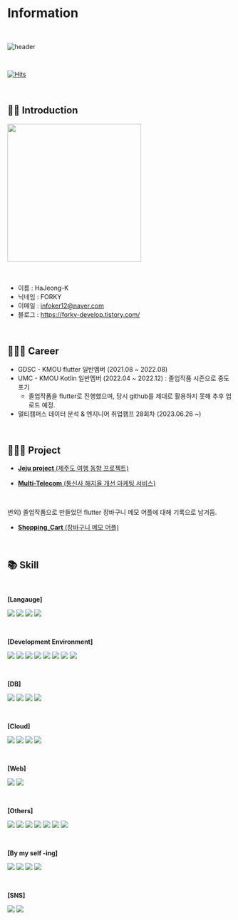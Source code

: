 # Information
<br>

![header](https://capsule-render.vercel.app/api?type=waving&height=280&color=gradient&text=Hello,%20HaJeong-K&descAlign=71&descAlignY=60&fontAlignY=43&reversal=true&animation=twinkling&descSize=7)

<br>

[![Hits](https://hits.seeyoufarm.com/api/count/incr/badge.svg?url=https%3A%2F%2Fgithub.com%2FHaJeong-K&count_bg=%23FD5CBC&title_bg=%235CC9F9&icon=&icon_color=%23E7E7E7&title=hits&edge_flat=false)](https://hits.seeyoufarm.com)

<br>

## 👋🏻 Introduction
<img src="https://github.com/HaJeong-K/multi_cam_total/assets/91309266/bc122e91-b7da-452a-b7fa-bf249497d743.png" width="300" height="310"/>

<br>
<br>
<br>

- 이름 : HaJeong-K 
- 닉네임 : FORKY
- 이메일 : infoker12@naver.com
- 블로그 : https://forky-develop.tistory.com/

<br>

## 👩🏻‍💼 Career
- GDSC - KMOU flutter 일반멤버 (2021.08 ~ 2022.08)
- UMC - KMOU Kotlin 일반멤버 (2022.04 ~ 2022.12) : 졸업작품 시즌으로 중도포기
  + 졸업작품을 flutter로 진행했으며, 당시 github를 제대로 활용하지 못해 추후 업로드 예정.
- 멀티캠퍼스 데이터 분석 & 엔지니어 취업캠프 28회차 (2023.06.26 ~)

<br>

## 👩🏻‍💻 Project

- [**Jeju project** (제주도 여행 동향 프로젝트)](https://github.com/HaJeong-K/Jeju_project)

- [**Multi-Telecom** (통신사 해지율 개선 마케팅 서비스)](https://github.com/HaJeong-K/Multi-Telecom/tree/main)
<br>


번외) 졸업작품으로 만들었던 flutter 장바구니 메모 어플에 대해 기록으로 남겨둠.

- [**Shopping_Cart** (장바구니 메모 어플)](https://github.com/HaJeong-K/Shopping_Cart/tree/main)

<br>

## 📚 Skill
<br>

**[Langauge]**

<img src="https://img.shields.io/badge/python-3776AB?style=flat&logo=Python&logoColor=white"/> <img src="https://img.shields.io/badge/flutter-FFCA28?style=flat&logo=flutter&logoColor=white"/> <img src="https://img.shields.io/badge/android-3DDC84?style=flat&logo=Android&logoColor=white"/> <img src="https://img.shields.io/badge/C++-00599C?style=flat-square&logo=cplusplus&logoColor=white"/>

<br>

**[Development Environment]**

<img src="https://img.shields.io/badge/linux-FCC624?style=flat&logo=Linux&logoColor=white"/> <img src="https://img.shields.io/badge/ubuntu-E954208?style=flat&logo=ubuntu&logoColor=white"/> <img src="https://img.shields.io/badge/visualstudio-5C2D91?style=flat&logo=visualstudio&logoColor=white"/> <img src="https://img.shields.io/badge/visualstudiocode-007ACC?style=flat&logo=visualstudiocode&logoColor=white"/> <img src="https://img.shields.io/badge/jupyter-F37626?style=flat&logo=jupyter&logoColor=white"/> <img src="https://img.shields.io/badge/anaconda-44A833?style=flat&logo=Anaconda&logoColor=white"/> <img src="https://img.shields.io/badge/androidstudio-3DDC84?style=flat&logo=AndroidStudio&logoColor=white"/> <img src="https://img.shields.io/badge/googlecolab-F9AB00?style=flat&logo=googlecolab&logoColor=white"/>

<br>

**[DB]**

<img src="https://img.shields.io/badge/mysql-B41717?style=flat&logo=MySQL&logoColor=white"/> <img src="https://img.shields.io/badge/sqlite-003B57?style=flat&logo=sqlite&logoColor=white"/> <img src="https://img.shields.io/badge/postgresql-B41717?style=flat&logo=PostgreSQL&logoColor=white"/> <img src="https://img.shields.io/badge/firebase-FFCA28?style=flat&logo=firebase&logoColor=white"/>

<br>

**[Cloud]**

<img src="https://img.shields.io/badge/googlecloud-4285F4?style=flat&logo=googlecloud&logoColor=white"/> <img src="https://img.shields.io/badge/googleanalytics-E37400?style=flat&logo=googleanalytics&logoColor=white"/> <img src="https://img.shields.io/badge/looker-4285F4?style=flat&logo=looker&logoColor=white"/> <img src="https://img.shields.io/badge/amazonaws-232F3E?style=flat&logo=amazonAWS&logoColor=white"/>

<br>

**[Web]**

<img src="https://img.shields.io/badge/django-092E20?style=flat&logo=Django&logoColor=white"/> <img src="https://img.shields.io/badge/streamlit-FF4B4B?style=flat&logo=streamlit&logoColor=white"/>

<br>

**[Others]**

<img src="https://img.shields.io/badge/git-F05032?style=flat&logo=Git&logoColor=white"/> <img src="https://img.shields.io/badge/markdown-000000?style=flat&logo=markdown&logoColor=white"/> <img src="https://img.shields.io/badge/jinja-B41717?style=flat&logo=jinja&logoColor=white"/> <img src="https://img.shields.io/badge/pandas-150458?style=flat&logo=pandas&logoColor=white"/> <img src="https://img.shields.io/badge/scikitlearn-F7931E?style=flat&logo=scikitlearn&logoColor=white"/> <img src="https://img.shields.io/badge/selenium-43B02A?style=flat&logo=selenium&logoColor=white"/> <img src="https://img.shields.io/badge/tensorflow-FF6F00?style=flat&logo=tensorflow&logoColor=white"/> 

<br>

**[By my self -ing]**

<img src="https://img.shields.io/badge/javascript-F7DF1E?style=flat&logo=JavaScript&logoColor=white"/> <img src="https://img.shields.io/badge/kaggle-20BEFF?style=flat&logo=kaggle&logoColor=white"/> <img src="https://img.shields.io/badge/html5-E34F26?style=flat&logo=html5&logoColor=white"/> <img src="https://img.shields.io/badge/css3-1572B6?style=flat&logo=css3&logoColor=white"/>

<br>

**[SNS]**

[<img src="https://img.shields.io/badge/Github-181717?style=flat&logo=Github&logoColor=white"/>](https://github.com/HaJeong-K) [<img src="https://img.shields.io/badge/tistory-000000?style=flat&logo=tistory&logoColor=white"/>](https://forky-develop.tistory.com/)
